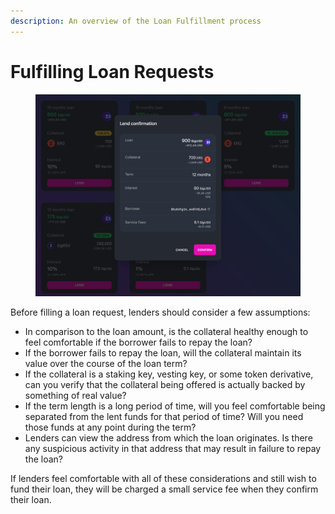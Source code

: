 ```yaml
---
description: An overview of the Loan Fulfillment process
---
```


# Fulfilling Loan Requests

<figure><img src="../.gitbook/assets/Screen Shot 2023-04-16 at 1.59.38 PM.png" alt=""><figcaption></figcaption></figure>

Before filling a loan request, lenders should consider a few assumptions:

* In comparison to the loan amount, is the collateral healthy enough to feel comfortable if the borrower fails to repay the loan?
* If the borrower fails to repay the loan, will the collateral maintain its value over the course of the loan term?
* If the collateral is a staking key, vesting key, or some token derivative, can you verify that the collateral being offered is actually backed by something of real value?
* If the term length is a long period of time, will you feel comfortable being separated from the lent funds for that period of time? Will you need those funds at any point during the term?
* Lenders can view the address from which the loan originates. Is there any suspicious activity in that address that may result in failure to repay the loan?

If lenders feel comfortable with all of these considerations and still wish to fund their loan, they will be charged a small service fee when they confirm their loan.
